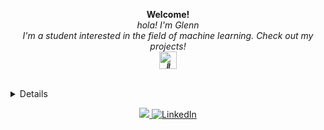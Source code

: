 <p align="center">
    <b>Welcome!</b><br>
    <i>
        hola! I'm Glenn <br>
        I'm a student interested in the field of machine learning. Check out my projects! <br>
        <img src="https://avatars.githubusercontent.com/u/22255356?v=4" width="28px" alt="👋">
    </i><br><br>
    
</p>
<details>
<p align="center">
  <a href="https://github.com/glennwuwu">
    <img src="http://github-profile-summary-cards.vercel.app/api/cards/profile-details?username=glennwuwu&theme=transparent" />
  </a>
  <a href="https://github.com/glennwuwu">
    <img src="https://github-readme-streak-stats.herokuapp.com/?user=glennwuwu&hide_border=true&card_width=338&theme=transparent" />
  </a>
  <a href="https://github.com/glennwuwu">
    <img src="http://github-profile-summary-cards.vercel.app/api/cards/stats?username=glennwuwu&theme=transparent" />
  </a>
  <img src="https://i.redd.it/3w2il6vujhv21.gif" alt="cat"> <br>
</p>
</details>

<p align="center">
  <a href="https://github.com/glennwuwu">
    <img src="https://komarev.com/ghpvc/?username=glennwuwu&color=blue&style=flat)" />
  </a>
  <a href="https://www.linkedin.com/in/glennwuwu">
        <img src="https://img.shields.io/badge/LinkedIn-blue?style=flat-square&logo=linkedin" alt="LinkedIn">
    </a>
</p>
